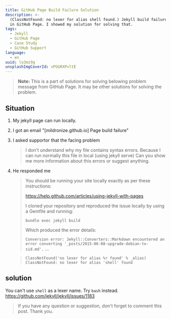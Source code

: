 ```yaml
---
title: GitHub Page Build Failure Solution
description: >-
  (ClassNotFound: no lexer for alias shell found.) Jekyll build failure problem
  in GitHub Page. I showed my solution for solving that.
tags:
  - Jekyll
  - GitHub Page
  - Case Study
  - GitHub Support
language:
  - en
uuid: lo3mz9g
unsplashImgCoverId: vPGGRXPvltE
---
```

> **Note:** This is a part of solutions for solving belowing problem message from GitHub Page. It may be other solutions for solving the problem.

## Situation
1. My jekyll page can run locally.
2. I got an email "[mildronize.github.io] Page build failure"
3. I asked supportor that the facing problem

    > I don't understand why my file contains syntax errors. Because I can run normally this file in local (using jekyll serve)
    > Can you show me more information about this errors or suggest anything.

4. He responded me

    >  You should be running your site locally exactly as per these instructions:
    >
    >  <https://help.github.com/articles/using-jekyll-with-pages>
    >
    >  I cloned your repository and reproduced the issue locally by using a Gemfile and running:
    >
    >  `bundle exec jekyll build`
    >
    >  Which produced the error details:
    >
    >  `Conversion error: Jekyll::Converters::Markdown encountered an error converting '_posts/2015-06-08-upgrade-debian-to-sid.md'.`
    >  ...

    >  `ClassNotFound('no lexer for alias %r found' % _alias) ClassNotFound: no lexer for alias 'shell' found`

## solution

You can't use `shell` as a lexer name. Try `bash` instead.
<https://github.com/jekyll/jekyll/issues/1183>

> If you have any question or suggestion, don't forget to comment this post. Thank you.
